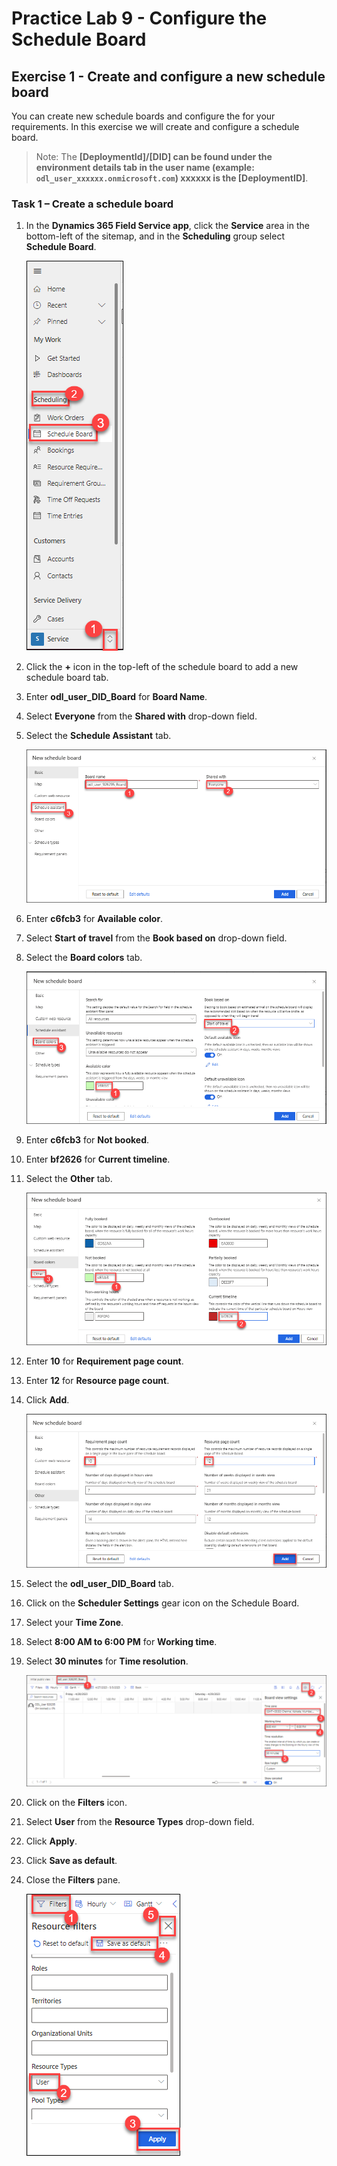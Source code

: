 # Practice Lab 9 - Configure the Schedule Board

## Exercise 1 - Create and configure a new schedule board

You can create new schedule boards and configure the for your requirements. In this exercise we will create and configure a schedule board.

   >Note: The **[DeploymentId]/[DID] can be found under the environment details tab in the user name (example: `odl_user_xxxxxx.onmicrosoft.com`) **xxxxxx** is the [DeploymentID]**.

### Task 1 – Create a schedule board

1. In the **Dynamics 365 Field Service app**, click the **Service** area in the bottom-left of the sitemap, and in the **Scheduling** group select **Schedule Board**.

    ![](../images/Create-a-schedule-board-7.png)

1. Click the **+** icon in the top-left of the schedule board to add a new schedule board tab.

1. Enter **odl_user_DID_Board** for **Board Name**.

1. Select **Everyone** from the **Shared with** drop-down field.

1. Select the **Schedule Assistant** tab.

    ![](../images/Create-a-schedule-board-6.png)

1. Enter **c6fcb3** for **Available color**.

1. Select **Start of travel** from the **Book based on** drop-down field.

1. Select the **Board colors** tab.

    ![](../images/Create-a-schedule-board-5.png)

1. Enter **c6fcb3** for **Not booked**.

1. Enter **bf2626** for **Current timeline**.

1. Select the **Other** tab.

    ![](../images/Create-a-schedule-board-4.png)

1. Enter **10** for **Requirement page count**.

1. Enter **12** for **Resource page count**.

1. Click **Add**.

    ![](../images/Create-a-schedule-board-3.png)

1. Select the  **odl_user_DID_Board** tab.

1. Click on the **Scheduler Settings** gear icon on the Schedule Board.

1. Select your **Time Zone**.

1. Select **8:00 AM to 6:00 PM** for **Working time**.

1. Select **30 minutes** for **Time resolution**.

    ![](../images/Create-a-schedule-board-2.png)

1. Click on the **Filters** icon.

1. Select **User** from the **Resource Types** drop-down field.

1. Click **Apply**.

1. Click **Save as default**.

1. Close the **Filters** pane.

    ![](../images/Create-a-schedule-board-1.png)
